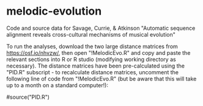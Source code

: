 # melodic-evolution
Code and source data for Savage, Currie, &amp; Atkinson "Automatic sequence alignment reveals cross-cultural mechanisms of musical evolution"

To run the analyses, download the two large distance matrices from https://osf.io/nhvzw/, then open "!MelodicEvo.R" and copy and paste the relevant sections into R or R studio (modifying working directory as necessary). The distance matrices have been pre-calculated using the "PID.R" subscript - to recalculate distance matrices, uncomment the following line of code from "!MelodicEvo.R" (but be aware that this will take up to a month on a standard computer!):

#source("PID.R")
